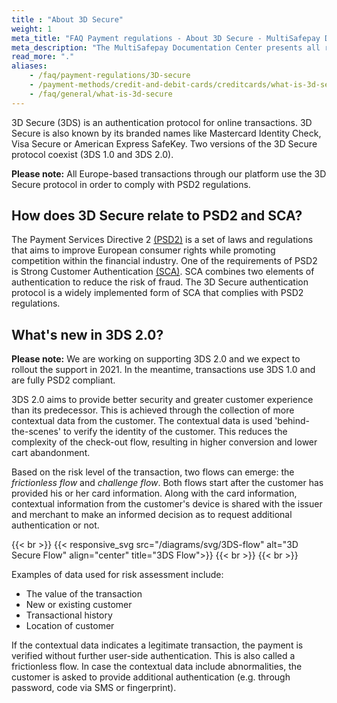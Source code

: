 ```yaml
---
title : "About 3D Secure"
weight: 1
meta_title: "FAQ Payment regulations - About 3D Secure - MultiSafepay Docs"
meta_description: "The MultiSafepay Documentation Center presents all relevant information about our Plugins and API. You can also find support pages for payment methods, tools and general questions as well as the contact details of our Support and Integration Teams."
read_more: "."
aliases:
    - /faq/payment-regulations/3D-secure
    - /payment-methods/credit-and-debit-cards/creditcards/what-is-3d-secure/
    - /faq/general/what-is-3d-secure
---
```


3D Secure (3DS) is an authentication protocol for online transactions. 3D Secure is also known by its branded names like Mastercard Identity Check, Visa Secure or American Express SafeKey. Two versions of the 3D Secure protocol coexist (3DS 1.0 and 3DS 2.0).

**Please note:** All Europe-based transactions through our platform use the 3D Secure protocol in order to comply with PSD2 regulations.

## How does 3D Secure relate to PSD2 and SCA?

The Payment Services Directive 2 [(PSD2)](/faq/payment-regulations/payment-service-directive-2) is a set of laws and regulations that aims to improve European consumer rights while promoting competition within the financial industry. One of the requirements of PSD2 is Strong Customer Authentication [(SCA)](/faq/payment-regulations/strong-customer-authentication). SCA combines two elements of authentication to reduce the risk of fraud. The 3D Secure authentication protocol is a widely implemented form of SCA that complies with PSD2 regulations.

## What's new in 3DS 2.0?

**Please note:** We are working on supporting 3DS 2.0 and we expect to rollout the support in 2021. In the meantime, transactions use 3DS 1.0 and are fully PSD2 compliant.

3DS 2.0 aims to provide better security and greater customer experience than its predecessor. This is achieved through the collection of more contextual data from the customer. The contextual data is used 'behind-the-scenes' to verify the identity of the customer. This reduces the complexity of the check-out flow, resulting in higher conversion and lower cart abandonment.

Based on the risk level of the transaction, two flows can emerge: the *frictionless flow* and *challenge flow*. Both flows start after the customer has provided his or her card information. Along with the card information, contextual information from the customer's device is shared with the issuer and merchant to make an informed decision as to request additional authentication or not.

{{< br >}}
{{< responsive_svg src="/diagrams/svg/3DS-flow" alt="3D Secure Flow" align="center" title="3DS Flow">}}
{{< br >}}
{{< br >}}

Examples of data used for risk assessment include:

* The value of the transaction
* New or existing customer
* Transactional history
* Location of customer

If the contextual data indicates a legitimate transaction, the payment is verified without further user-side authentication. This is also called a frictionless flow. In case the contextual data include abnormalities, the customer is asked to provide additional authentication (e.g. through password, code via SMS or fingerprint).
